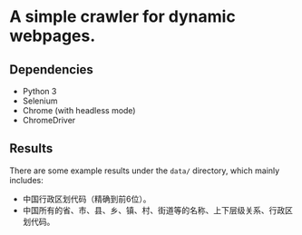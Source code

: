 # A simple crawler for dynamic webpages.

## Dependencies
 * Python 3
 * Selenium
 * Chrome (with headless mode)
 * ChromeDriver

## Results
There are some example results under the `data/` directory, which mainly includes:
 * 中国行政区划代码（精确到前6位）。
 * 中国所有的省、市、县、乡、镇、村、街道等的名称、上下层级关系、行政区划代码。
